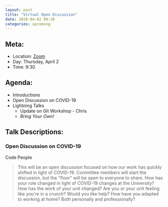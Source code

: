 ```yaml
---
layout: post
title: "Virtual Open Discussion"
date: 2020-04-02 09:30
categories: upcoming
---
```


## Meta:

- Location: [Zoom](https://z.umn.edu/cpmstream)
- Day: Thursday, April 2
- Time: 9:30

## Agenda:

- Introductions
- Open Discussion on COVID-19
- Lightning Talks
  - Update on Git Workshop - Chris
  - _Bring Your Own!_

## Talk Descriptions:

### Open Discussion on COVID-19
Code People

> This will be an open discussion focused on how our work has quickly shifted in light of COVID-19. Committee members will start the discussion, but the "floor" will be open to everyone to share.
> How has your role changed in light of COVID-19 changes at the University?
> How has the work of your unit changed?
> Are you or your unit feeling like you're in a crunch? Would you like help?
> How have you adapted to working at home? Both personally and professionally?



